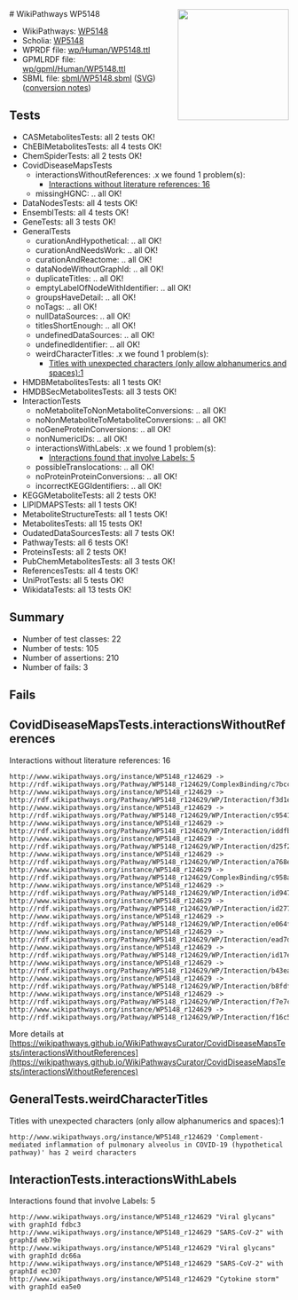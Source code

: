 <img style="float: right; width: 200px" src="../logo.png" />
# WikiPathways WP5148

* WikiPathways: [WP5148](https://identifiers.org/wikipathways:WP5148)
* Scholia: [WP5148](https://scholia.toolforge.org/wikipathways/WP5148)
* WPRDF file: [wp/Human/WP5148.ttl](../wp/Human/WP5148.ttl)
* GPMLRDF file: [wp/gpml/Human/WP5148.ttl](../wp/gpml/Human/WP5148.ttl)
* SBML file: [sbml/WP5148.sbml](../sbml/WP5148.sbml) ([SVG](../sbml/WP5148.svg)) ([conversion notes](../sbml/WP5148.txt))

## Tests
* CASMetabolitesTests: all 2 tests OK!
* ChEBIMetabolitesTests: all 4 tests OK!
* ChemSpiderTests: all 2 tests OK!
* CovidDiseaseMapsTests
    * interactionsWithoutReferences: .x we found 1 problem(s):
        * [Interactions without literature references: 16](#9701cce7)
    * missingHGNC: .. all OK!
* DataNodesTests: all 4 tests OK!
* EnsemblTests: all 4 tests OK!
* GeneTests: all 3 tests OK!
* GeneralTests
    * curationAndHypothetical: .. all OK!
    * curationAndNeedsWork: .. all OK!
    * curationAndReactome: .. all OK!
    * dataNodeWithoutGraphId: .. all OK!
    * duplicateTitles: .. all OK!
    * emptyLabelOfNodeWithIdentifier: .. all OK!
    * groupsHaveDetail: .. all OK!
    * noTags: .. all OK!
    * nullDataSources: .. all OK!
    * titlesShortEnough: .. all OK!
    * undefinedDataSources: .. all OK!
    * undefinedIdentifier: .. all OK!
    * weirdCharacterTitles: .x we found 1 problem(s):
        * [Titles with unexpected characters (only allow alphanumerics and spaces):1](#fda87b3f)
* HMDBMetabolitesTests: all 1 tests OK!
* HMDBSecMetabolitesTests: all 3 tests OK!
* InteractionTests
    * noMetaboliteToNonMetaboliteConversions: .. all OK!
    * noNonMetaboliteToMetaboliteConversions: .. all OK!
    * noGeneProteinConversions: .. all OK!
    * nonNumericIDs: .. all OK!
    * interactionsWithLabels: .x we found 1 problem(s):
        * [Interactions found that involve Labels: 5](#630d267c)
    * possibleTranslocations: .. all OK!
    * noProteinProteinConversions: .. all OK!
    * incorrectKEGGIdentifiers: .. all OK!
* KEGGMetaboliteTests: all 2 tests OK!
* LIPIDMAPSTests: all 1 tests OK!
* MetaboliteStructureTests: all 1 tests OK!
* MetabolitesTests: all 15 tests OK!
* OudatedDataSourcesTests: all 7 tests OK!
* PathwayTests: all 6 tests OK!
* ProteinsTests: all 2 tests OK!
* PubChemMetabolitesTests: all 3 tests OK!
* ReferencesTests: all 4 tests OK!
* UniProtTests: all 5 tests OK!
* WikidataTests: all 13 tests OK!


## Summary

* Number of test classes: 22
* Number of tests: 105
* Number of assertions: 210
* Number of fails: 3

## Fails

<a name="9701cce7" />

## CovidDiseaseMapsTests.interactionsWithoutReferences

Interactions without literature references: 16
```
http://www.wikipathways.org/instance/WP5148_r124629 -> http://rdf.wikipathways.org/Pathway/WP5148_r124629/ComplexBinding/c7bcc
http://www.wikipathways.org/instance/WP5148_r124629 -> http://rdf.wikipathways.org/Pathway/WP5148_r124629/WP/Interaction/f3d1e
http://www.wikipathways.org/instance/WP5148_r124629 -> http://rdf.wikipathways.org/Pathway/WP5148_r124629/WP/Interaction/c9541
http://www.wikipathways.org/instance/WP5148_r124629 -> http://rdf.wikipathways.org/Pathway/WP5148_r124629/WP/Interaction/iddfbe5d5d
http://www.wikipathways.org/instance/WP5148_r124629 -> http://rdf.wikipathways.org/Pathway/WP5148_r124629/WP/Interaction/d25f2
http://www.wikipathways.org/instance/WP5148_r124629 -> http://rdf.wikipathways.org/Pathway/WP5148_r124629/WP/Interaction/a768e
http://www.wikipathways.org/instance/WP5148_r124629 -> http://rdf.wikipathways.org/Pathway/WP5148_r124629/ComplexBinding/c958a
http://www.wikipathways.org/instance/WP5148_r124629 -> http://rdf.wikipathways.org/Pathway/WP5148_r124629/WP/Interaction/id947b8359
http://www.wikipathways.org/instance/WP5148_r124629 -> http://rdf.wikipathways.org/Pathway/WP5148_r124629/WP/Interaction/id277783f4
http://www.wikipathways.org/instance/WP5148_r124629 -> http://rdf.wikipathways.org/Pathway/WP5148_r124629/WP/Interaction/e064f
http://www.wikipathways.org/instance/WP5148_r124629 -> http://rdf.wikipathways.org/Pathway/WP5148_r124629/WP/Interaction/ead7d
http://www.wikipathways.org/instance/WP5148_r124629 -> http://rdf.wikipathways.org/Pathway/WP5148_r124629/WP/Interaction/id17ed4807
http://www.wikipathways.org/instance/WP5148_r124629 -> http://rdf.wikipathways.org/Pathway/WP5148_r124629/WP/Interaction/b43ea
http://www.wikipathways.org/instance/WP5148_r124629 -> http://rdf.wikipathways.org/Pathway/WP5148_r124629/WP/Interaction/b8fdf
http://www.wikipathways.org/instance/WP5148_r124629 -> http://rdf.wikipathways.org/Pathway/WP5148_r124629/WP/Interaction/f7e7c
http://www.wikipathways.org/instance/WP5148_r124629 -> http://rdf.wikipathways.org/Pathway/WP5148_r124629/WP/Interaction/f16c5
```

More details at [https://wikipathways.github.io/WikiPathwaysCurator/CovidDiseaseMapsTests/interactionsWithoutReferences](https://wikipathways.github.io/WikiPathwaysCurator/CovidDiseaseMapsTests/interactionsWithoutReferences)

<a name="fda87b3f" />

## GeneralTests.weirdCharacterTitles

Titles with unexpected characters (only allow alphanumerics and spaces):1
```
http://www.wikipathways.org/instance/WP5148_r124629 'Complement-mediated inflammation of pulmonary alveolus in COVID-19 (hypothetical pathway)' has 2 weird characters
```

<a name="630d267c" />

## InteractionTests.interactionsWithLabels

Interactions found that involve Labels: 5
```
http://www.wikipathways.org/instance/WP5148_r124629 "Viral glycans" with graphId fdbc3
http://www.wikipathways.org/instance/WP5148_r124629 "SARS-CoV-2" with graphId eb79e
http://www.wikipathways.org/instance/WP5148_r124629 "Viral glycans" with graphId dc66a
http://www.wikipathways.org/instance/WP5148_r124629 "SARS-CoV-2" with graphId ec307
http://www.wikipathways.org/instance/WP5148_r124629 "Cytokine storm" with graphId ea5e0
```


